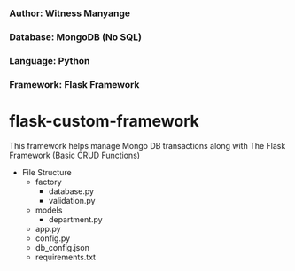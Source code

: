 ### Author: Witness Manyange
### Database: MongoDB (No SQL)
### Language: Python
### Framework: Flask Framework
# flask-custom-framework
This framework helps manage Mongo DB transactions along with The Flask Framework (Basic CRUD Functions)
- File Structure
  - factory
    - database.py
    - validation.py
  - models
    - department.py
  - app.py
  - config.py
  - db_config.json
  - requirements.txt
